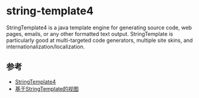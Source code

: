 # string-template4

StringTemplate4 is a java template engine for generating source code, web pages, emails, or any other formatted text output. StringTemplate is particularly good at multi-targeted code generators, multiple site skins, and internationalization/localization.


## 参考

- [StringTemplate4](https://github.com/antlr/stringtemplate4)
- [基于StringTemplate的视图](https://www.cnblogs.com/nebel/archive/2007/08/02/1467346.html)



